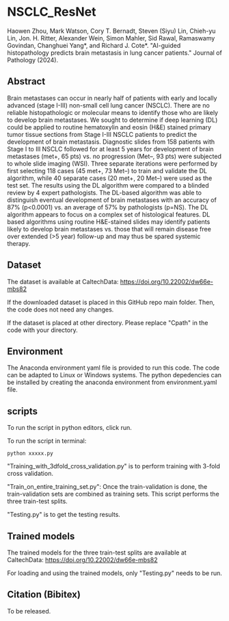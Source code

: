 # NSCLC_ResNet
 Haowen Zhou, Mark Watson, Cory T. Bernadt, Steven (Siyu) Lin, Chieh-yu Lin, Jon. H. Ritter, Alexander Wein, Simon Mahler, Sid Rawal, Ramaswamy Govindan, Changhuei Yang*, and Richard J. Cote*. "AI-guided histopathology predicts brain metastasis in lung cancer patients." Journal of Pathology (2024).

## Abstract
Brain metastases can occur in nearly half of patients with early and locally advanced (stage I-III) non-small cell lung cancer (NSCLC). There are no reliable histopathologic or molecular means to identify those who are likely to develop brain metastases. We sought to determine if deep learning (DL) could be applied to routine hematoxylin and eosin (H&E) stained primary tumor tissue sections from Stage I-III NSCLC patients to predict the development of brain metastasis. Diagnostic slides from 158 patients with Stage I to III NSCLC followed for at least 5 years for development of brain metastases (met+, 65 pts) vs. no progression (Met–, 93 pts) were subjected to whole slide imaging (WSI). Three separate iterations were performed by first selecting 118 cases (45 met+, 73 Met–) to train and validate the DL algorithm, while 40 separate cases (20 met+, 20 Met–) were used as the test set. The results using the DL algorithm were compared to a blinded review by 4 expert pathologists. The DL-based algorithm was able to distinguish eventual development of brain metastases with an accuracy of 87% (p<0.0001) vs. an average of 57% by pathologists (p=NS). The DL algorithm appears to focus on a complex set of histological features. DL based algorithms using routine H&E-stained slides may identify patients likely to develop brain metastases vs. those that will remain disease free over extended (>5 year) follow-up and may thus be spared systemic therapy. 

## Dataset
The dataset is available at CaltechData: https://doi.org/10.22002/dw66e-mbs82

If the downloaded dataset is placed in this GitHub repo main folder. Then, the code does not need any changes.

If the dataset is placed at other directory. Please replace "Cpath" in the code with your directory.

## Environment
The Anaconda environment yaml file is provided to run this code. The code can be adapted to Linux or Windows systems. The python depedencies can be installed by creating the anaconda environment from environment.yaml file.

## scripts
To run the script in python editors, click run.

To run the script in terminal:
```
python xxxxx.py
```

"Training_with_3dfold_cross_validation.py" is to perform training with 3-fold cross validation. 

"Train_on_entire_training_set.py": Once the train-validation is done, the train-validation sets are combined as training sets. This script performs the three train-test splits.

"Testing.py" is to get the testing results.

## Trained models
The trained models for the three train-test splits are available at CaltechData: https://doi.org/10.22002/dw66e-mbs82

For loading and using the trained models, only "Testing.py" needs to be run. 

## Citation (Bibitex)

To be released.
